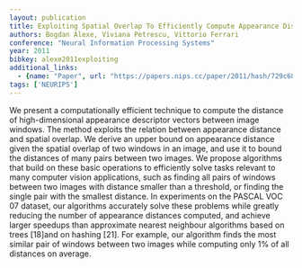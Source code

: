 ```yaml
---
layout: publication
title: Exploiting Spatial Overlap To Efficiently Compute Appearance Distances Between Image Windows
authors: Bogdan Alexe, Viviana Petrescu, Vittorio Ferrari
conference: "Neural Information Processing Systems"
year: 2011
bibkey: alexe2011exploiting
additional_links:
  - {name: "Paper", url: "https://papers.nips.cc/paper/2011/hash/729c68884bd359ade15d5f163166738a-Abstract.html"}
tags: ['NEURIPS']
---
```

We present a computationally efficient technique to compute the distance of high-dimensional appearance descriptor vectors between image windows.  The method exploits the relation between appearance distance and spatial overlap.  We derive an upper bound on appearance distance given the spatial overlap of two windows in an image,  and use it to bound the distances of many pairs between two images.  We propose algorithms that build on these basic operations to efficiently solve tasks relevant to many computer vision applications, such as finding all pairs of windows between two images with distance smaller than a threshold,  or finding the single pair with the smallest distance. In experiments on the PASCAL VOC 07 dataset, our algorithms accurately solve these problems while greatly reducing the number of appearance distances computed, and achieve larger speedups than approximate nearest neighbour algorithms based on trees [18]and on hashing [21].    For example, our algorithm finds the most similar pair of windows between two images while computing only 1% of all distances on average.
